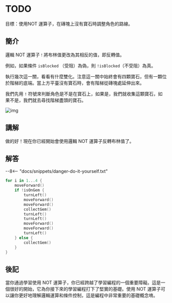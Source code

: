 # TODO

目標：使用NOT 運算子，在磚塊上沒有寶石時調整角色的路線。

## 簡介

邏輯 NOT 運算子`！`將布林值更改為其相反的值，即反轉值。

例如，如果條件 `isBlocked` （受阻）為偽，則 `!isBlocked`（不受阻）為真。

執行幾次這一關，看看有什麼雙化。注意這一關中始終會有四顆寶石，但有一顆位於階梯的底端。當上方平臺沒有寶石時，會有階梯從磚塊處延伸出來。

我們先用 `!` 符號來判斷角色是不是在寶石上，如果是，我們就收集這顆寶石，如果不是，我們就去尋找階梯盡頭的寶石。

![img](https://imagedelivery.net/cdkaXPuFls5qlrh3GM4hfA/4d757c53-d4a7-4fb3-3a86-9ae1f21d4500/public)

## 講解

做的好！現在你已經開始會使用邏輯 NOT 運算子反轉布林值了。

## 解答

--8<-- "docs/snippets/danger-do-it-yourself.txt"

```swift linenums="1"
for i in 1...4 {
    moveForward()
    if !isOnGem {
        turnLeft()
        moveForward()
        moveForward()
        collectGem()
        turnLeft()
        turnLeft()
        moveForward()
        moveForward()
        turnLeft()
    } else {
        collectGem()
    }
}
```

## 後記

當你通過學習使用 NOT 運算子，你已經跨越了學習編程的一個重要障礙。這是一個很好的開始，它為你接下來的學習編程打下了堅實的基礎。使用 NOT 運算子可以讓你更好地理解邏輯運算和條件控制，這是編程中非常重要的基礎概念唷。
